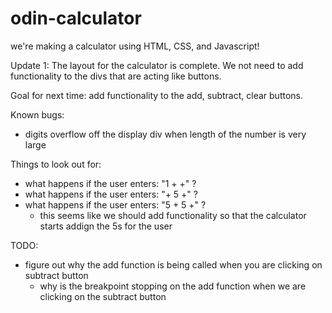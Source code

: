 # odin-calculator

we're making a calculator using HTML, CSS, and Javascript!

Update 1:
The layout for the calculator is complete. We not need to add functionality to the divs that are acting like buttons.

Goal for next time: add functionality to the add, subtract, clear buttons.

Known bugs: 
- digits overflow off the display div when length of the number is very large

Things to look out for:
- what happens if the user enters: "1 + +" ?
- what happens if the user enters: "+ 5 +" ?
- what happens if the user enters: "5 + 5 +" ?
    - this seems like we should add functionality so that the calculator starts addign the 5s for the user

TODO:
- figure out why the add function is being called when you are clicking on subtract button 
    - why is the breakpoint stopping on the add function when we are clicking on the subtract button